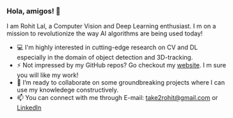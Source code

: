 ### Hola, amigos! 👋

<!--
**take2rohit/take2rohit** is a ✨ _special_ ✨ repository because its `README.md` (this file) appears on your GitHub profile.

Here are some ideas to get you started:

- 🔭 I’m currently working on ...
- 🌱 I’m currently learning ...
- 👯 I’m looking to collaborate on ...
- 🤔 I’m looking for help with ...
- 💬 Ask me about ...
- 📫 How to reach me: ...
- 😄 Pronouns: ...
- ⚡ Fun fact: ...
-->


I am Rohit Lal, a Computer Vision and Deep Learning enthusiast. I m on a mission to revolutionize the way AI algorithms are being used today!
- 💻 I'm highly interested in cutting-edge research on CV and DL especially in the domain of object detection and 3D-tracking. 
- ⚡ Not impressed by my GitHub repos? Go checkout my [website](http://take2rohit.github.io/). I m sure you will like my work!
- 👯 I’m ready to collaborate on some groundbreaking projects where I can use my knowledege constructively.
- 📫 You can connect with me through E-mail: [take2rohit@gmail.com](mailto:take2rohit@gmail.com) or [LinkedIn](https://in.linkedin.com/in/rohit-lal)
